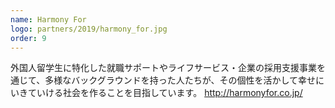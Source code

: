 ```yaml
---
name: Harmony For
logo: partners/2019/harmony_for.jpg
order: 9
---
```


外国人留学生に特化した就職サポートやライフサービス・企業の採用支援事業を通じて、多様なバックグラウンドを持った人たちが、その個性を活かして幸せにいきていける社会を作ることを目指しています。
http://harmonyfor.co.jp/
